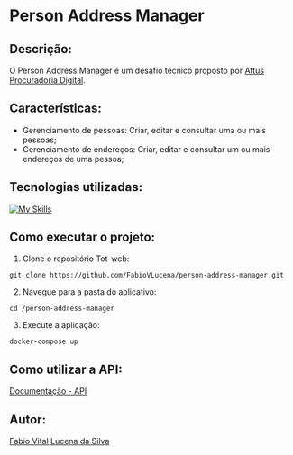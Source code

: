 # Person Address Manager

## Descrição:

O Person Address Manager é um desafio técnico proposto por [Attus Procuradoria Digital](https://www.attus.ai/).

## Características:

* Gerenciamento de pessoas: Criar, editar e consultar uma ou mais pessoas;
* Gerenciamento de endereços: Criar, editar e consultar um ou mais endereços de uma pessoa;

## Tecnologias utilizadas:
[![My Skills](https://skillicons.dev/icons?i=java,spring,hibernate,postgres,docker)](https://skillicons.dev)

## Como executar o projeto:

1. Clone o repositório Tot-web:

```
git clone https://github.com/FabioVLucena/person-address-manager.git
```

2. Navegue para a pasta do aplicativo:

```
cd /person-address-manager
```

3. Execute a aplicação:

```
docker-compose up
```

## Como utilizar a API:

[Documentação - API](http://localhost:8080/swagger-ui.html)

## Autor:

[Fabio Vital Lucena da Silva](https://www.linkedin.com/in/fabio-vital-lucena/)
